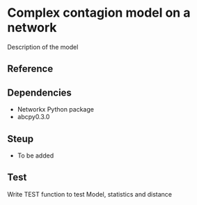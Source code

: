 # Complex contagion model on a network

Description of the model 

## Reference

## Dependencies 
- Networkx Python package 
- abcpy0.3.0

## Steup 
- To be added

## Test 
Write  TEST function to test Model, statistics and distance 

